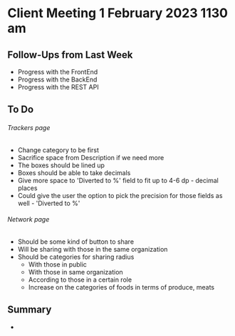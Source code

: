 # Client Meeting 1 February 2023 1130 am

## Follow-Ups from Last Week

- Progress with the FrontEnd
- Progress with the BackEnd
- Progress with the REST API

## To Do

###### Trackers page

- Change category to be first
- Sacrifice space from Description if we need more
- The boxes should be lined up
- Boxes should be able to take decimals
- Give more space to 'Diverted to %' field to fit up to 4-6 dp - decimal places
- Could give the user the option to pick the precision for those fields as well - 'Diverted to %'

###### Network page

- Should be some kind of button to share
- Will be sharing with those in the same organization
- Should be categories for sharing radius
  - With those in public
  - With those in same organization
  - According to those in a certain role
  - Increase on the categories of foods in terms of produce, meats

## Summary

- 

